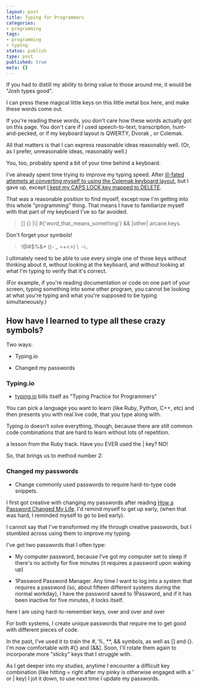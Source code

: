 ```yaml
---
layout: post
title: Typing for Programmers
categories:
- programming
tags:
- programming
- typing
status: publish
type: post
published: true
meta: {}
---
```




If you had to distill my ability to bring value to those around me, it would be "Josh types good".



I can press these magical little keys on this little metal box here, and make these words come out.



If you're reading these words, you don't care how these words actually 
got on this page. You don't care if I used speech-to-text, transcription, hunt-and-pecked, or if my keyboard layout is QWERTY, Dvorak , or Colemak.



All that matters is that I can express reasonable ideas reasonably well. (Or, as I prefer, 
unreasonable ideas, reasonably well.)



You, too, probably spend a bit of your time behind a keyboard.



I've already spent time trying to improve my typing speed. After 
[ill-fated attempts at converting myself to using the Colemak keyboard layout](https://josh.works/blog/2014/07/16/learn-to-type-again), but I gave up, except 
[I kept my CAPS LOCK key mapped to DELETE](https://josh.works/blog/2014/07/16/stop-yelling-on-the-internet-or-a-better-use-for-the-caps-lock-key).



That was a reasonable position to find myself, except now I'm getting into this whole "programming" thing. That means I have to familiarize myself with that part of my keyboard I've so far avoided.


>[] {} |\\| #{'word_that_means_something'} && |other| arcane.keys.



Don't forget your symbols!


>!@#$%&* ()- _ =+<>) \\` ~\`.



I ultimately need to be able to use every single one of those keys without thinking about it, without looking at the keyboard, 
and without looking at what I'm typing to verify that it's correct.



(For example, if you're reading documentation or code on one part of your screen, typing something into some other program, you cannot be looking at what you're typing 
and what you're 
supposed to be typing simultaneously.)


## How have I learned to type all these crazy symbols?



Two ways:


* Typing.io


* Changed my passwords

### Typing.io


* [typing.io](https://typing.io/) bills itself as "Typing Practice for Programmers"


You can pick a language you want to learn (like Ruby, Python, C++, etc) and then presents you with real live code, that you type along with.



Typing.io doesn't solve everything, though, because there are still common code combinations that are hard to learn without lots of repetition.



a lesson from the Ruby track. Have you EVER used the 
| key? NO!



So, that brings us to method number 2:


### Changed my passwords


* Change commonly used passwords to require hard-to-type code snippets.


I first got creative with changing my passwords after reading 
[How a Password Changed My Life](https://medium.com/@manicho/how-a-password-changed-my-life-7af5d5f28038#.c43eyodf2). I'd remind myself to get up early, (when that was hard, I reminded myself to 
go to bed early).



I cannot say that I've transformed my life through creative passwords, but I stumbled across using them to improve my typing.



I've got two passwords that I often type:


* My computer password, because I've got my computer set to sleep if there's no activity for five minutes (it requires a password upon waking up)


* 1Password Password Manager. Any time I want to log into a system that requires a password (so, about fifteen different systems during the normal workday), I have the password saved to 1Password, and if it has been inactive for five minutes, it locks itself.


here I am using hard-to-remember keys, over and over and over



For both systems, I create unique passwords that require me to get good with different pieces of code.



In the past, I've used it to train the #, %, **, && symbols, as well as [] and {}. I'm now comfortable with #{} and [&&]. Soon, I'll rotate them again to incorporate more "sticky" keys that I struggle with.



As I get deeper into my studies, anytime I encounter a difficult key combination (like hitting 
= right after my pinky is otherwise engaged with a 
' or 
| key) I jot it down, to use next time I update my passwords.
